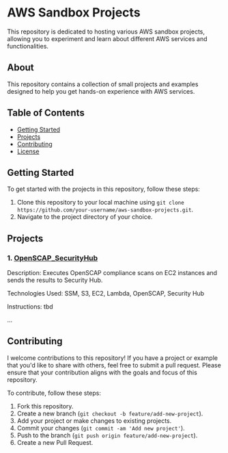 # AWS Sandbox Projects

This repository is dedicated to hosting various AWS sandbox projects, allowing you to experiment and learn about different AWS services and functionalities.

## About

This repository contains a collection of small projects and examples designed to help you get hands-on experience with AWS services.

## Table of Contents

- [Getting Started](#getting-started)
- [Projects](#projects)
- [Contributing](#contributing)
- [License](#license)

## Getting Started

To get started with the projects in this repository, follow these steps:

1. Clone this repository to your local machine using `git clone https://github.com/your-username/aws-sandbox-projects.git`.
2. Navigate to the project directory of your choice.

## Projects

### 1. [OpenSCAP_SecurityHub](project-directory-link)

Description: Executes OpenSCAP compliance scans on EC2 instances and sends the results to Security Hub.

Technologies Used: SSM, S3, EC2, Lambda, OpenSCAP, Security Hub

Instructions: tbd

...

## Contributing

I welcome contributions to this repository! If you have a project or example that you'd like to share with others, feel free to submit a pull request. Please ensure that your contribution aligns with the goals and focus of this repository.

To contribute, follow these steps:

1. Fork this repository.
2. Create a new branch (`git checkout -b feature/add-new-project`).
3. Add your project or make changes to existing projects.
4. Commit your changes (`git commit -am 'Add new project'`).
5. Push to the branch (`git push origin feature/add-new-project`).
6. Create a new Pull Request.

